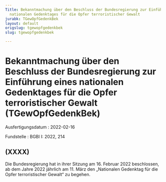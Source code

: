 ```yaml
---
Title: Bekanntmachung über den Beschluss der Bundesregierung zur Einführung eines
  nationalen Gedenktages für die Opfer terroristischer Gewalt
jurabk: TGewOpfGedenkBek
layout: default
origslug: tgewopfgedenkbek
slug: tgewopfgedenkbek

---
```


# Bekanntmachung über den Beschluss der Bundesregierung zur Einführung eines nationalen Gedenktages für die Opfer terroristischer Gewalt (TGewOpfGedenkBek)

Ausfertigungsdatum
:   2022-02-16

Fundstelle
:   BGBl I: 2022, 214


## (XXXX)

Die Bundesregierung hat in ihrer Sitzung am 16. Februar 2022
beschlossen, ab dem Jahre 2022 jährlich am 11. März den „Nationalen
Gedenktag für die Opfer terroristischer Gewalt“ zu begehen.

